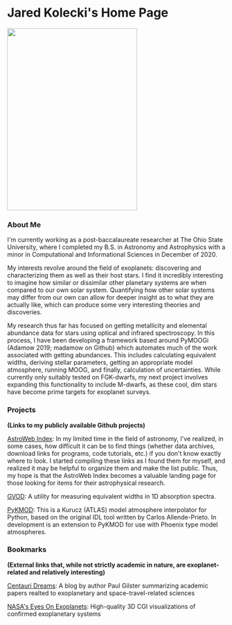 # Jared Kolecki's Home Page


<img src="assets/MyFirstPaper.png" width="300" height="420" alt="">

### About Me
  I'm currently working as a post-baccalaureate researcher at The Ohio State University, where I completed my B.S. in Astronomy and Astrophysics with a minor in Computational and Informational Sciences in December of 2020.

  My interests revolve around the field of exoplanets: discovering and characterizing them as well as their host stars. I find it incredibly interesting to imagine how similar or dissimilar other planetary systems are when compared to our own solar system. Quantifying how other solar systems may differ from our own can allow for deeper insight as to what they are actually like, which can produce some very interesting theories and discoveries.

  My research thus far has focused on getting metallicity and elemental abundance data for stars using optical and infrared spectroscopy. In this process, I have been developing a framework based around PyMOOGi (Adamow 2019; madamow on Github) which automates much of the work associated with getting abundances. This includes calculating equivalent widths, deriving stellar parameters, getting an appropriate model atmosphere, running MOOG, and finally, calculation of uncertainties. While currently only suitably tested on FGK-dwarfs, my next project involves expanding this functionality to include M-dwarfs, as these cool, dim stars have become prime targets for exoplanet surveys.

### Projects
**(Links to my publicly available Github projects)**

[AstroWeb Index](astrowebindex/main.md): In my limited time in the field of astronomy, I've realized, in some cases, how difficult it can be to find things (whether data archives, download links for programs, code tutorials, etc.) if you don't know exactly where to look. I started compiling these links as I found them for myself, and realized it may be helpful to organize them and make the list public. Thus, my hope is that the AstroWeb Index becomes a valuable landing page for those looking for items for their astrophysical research.

[GVOD](gvod.md): A utility for measuring equivalent widths in 1D absorption spectra.

[PyKMOD](pykmod.md): This is a Kurucz (ATLAS) model atmosphere interpolator for Python, based on the original IDL tool written by Carlos Allende-Prieto. In development is an extension to PyKMOD for use with Phoenix type model atmospheres.

### Bookmarks
**(External links that, while not strictly academic in nature, are exoplanet-related and relatively interesting)**

[Centauri Dreams](https://www.centauri-dreams.org/): A blog by author Paul Gilster summarizing academic papers realted to exoplanetary and space-travel-related sciences

[NASA's Eyes On Exoplanets](https://exoplanets.nasa.gov/eyes-on-exoplanets/): High-quality 3D CGI visualizations of confirmed exoplanetary systems
